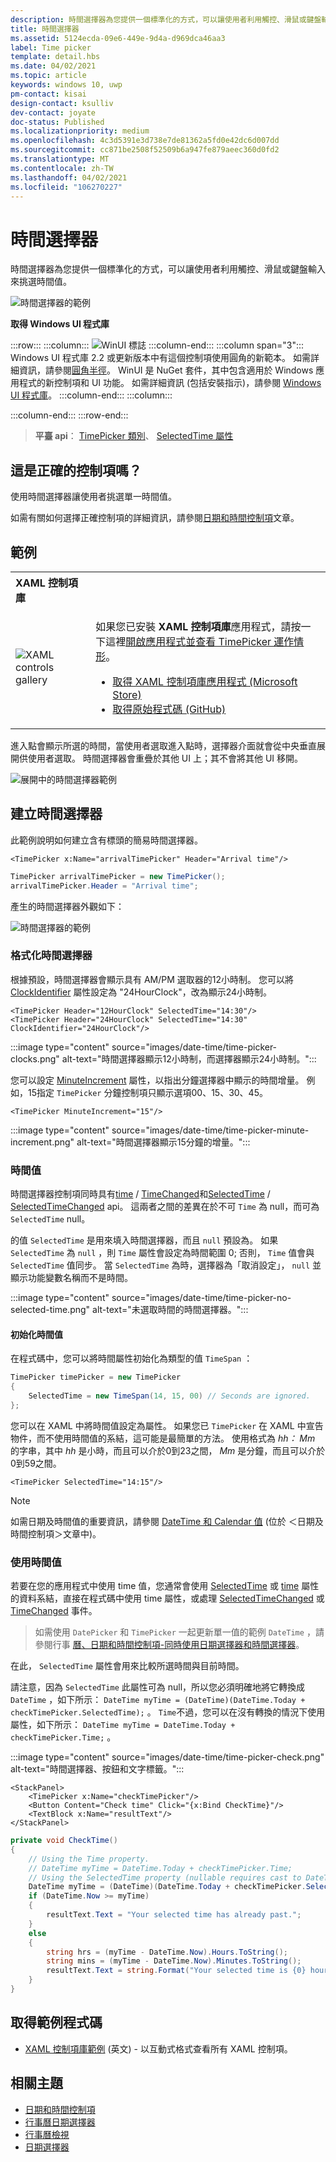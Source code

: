```yaml
---
description: 時間選擇器為您提供一個標準化的方式，可以讓使用者利用觸控、滑鼠或鍵盤輸入來挑選時間值。
title: 時間選擇器
ms.assetid: 5124ecda-09e6-449e-9d4a-d969dca46aa3
label: Time picker
template: detail.hbs
ms.date: 04/02/2021
ms.topic: article
keywords: windows 10, uwp
pm-contact: kisai
design-contact: ksulliv
dev-contact: joyate
doc-status: Published
ms.localizationpriority: medium
ms.openlocfilehash: 4c3d5391e3d738e7de81362a5fd0e42dc6d007dd
ms.sourcegitcommit: cc871be2508f52509b6a947fe879aeec360d0fd2
ms.translationtype: MT
ms.contentlocale: zh-TW
ms.lasthandoff: 04/02/2021
ms.locfileid: "106270227"
---
```

# <a name="time-picker"></a>時間選擇器
 
時間選擇器為您提供一個標準化的方式，可以讓使用者利用觸控、滑鼠或鍵盤輸入來挑選時間值。

![時間選擇器的範例](images/time-picker-closed.png)

**取得 Windows UI 程式庫**

:::row:::
   :::column:::
      ![WinUI 標誌](images/winui-logo-64x64.png)
   :::column-end:::
   :::column span="3":::
       Windows UI 程式庫 2.2 或更新版本中有這個控制項使用圓角的新範本。 如需詳細資訊，請參閱[圓角半徑](../style/rounded-corner.md)。 WinUI 是 NuGet 套件，其中包含適用於 Windows 應用程式的新控制項和 UI 功能。 如需詳細資訊 (包括安裝指示)，請參閱 [Windows UI 程式庫](/uwp/toolkits/winui/)。
   :::column-end:::
   :::column:::

   :::column-end:::
:::row-end:::

> **平臺 api**： [TimePicker 類別](/uwp/api/Windows.UI.Xaml.Controls.TimePicker)、 [SelectedTime 屬性](/uwp/api/windows.ui.xaml.controls.timepicker.selectedtime)


## <a name="is-this-the-right-control"></a>這是正確的控制項嗎？
使用時間選擇器讓使用者挑選單一時間值。

如需有關如何選擇正確控制項的詳細資訊，請參閱[日期和時間控制項](date-and-time.md)文章。

## <a name="examples"></a>範例

<table>
<th align="left">XAML 控制項庫<th>
<tr>
<td><img src="images/xaml-controls-gallery-app-icon-sm.png" alt="XAML controls gallery"></img></td>
<td>
    <p>如果您已安裝 <strong style="font-weight: semi-bold">XAML 控制項庫</strong>應用程式，請按一下這裡<a href="xamlcontrolsgallery:/item/TimePicker">開啟應用程式並查看 TimePicker 運作情形</a>。</p>
    <ul>
    <li><a href="https://www.microsoft.com/store/productId/9MSVH128X2ZT">取得 XAML 控制項庫應用程式 (Microsoft Store)</a></li>
    <li><a href="https://github.com/Microsoft/Xaml-Controls-Gallery">取得原始程式碼 (GitHub)</a></li>
    </ul>
</td>
</tr>
</table>

進入點會顯示所選的時間，當使用者選取進入點時，選擇器介面就會從中央垂直展開供使用者選取。 時間選擇器會重疊於其他 UI 上；其不會將其他 UI 移開。

![展開中的時間選擇器範例](images/controls_timepicker_expand.png)

## <a name="create-a-time-picker"></a>建立時間選擇器

此範例說明如何建立含有標頭的簡易時間選擇器。

```xaml
<TimePicker x:Name="arrivalTimePicker" Header="Arrival time"/>
```

```csharp
TimePicker arrivalTimePicker = new TimePicker();
arrivalTimePicker.Header = "Arrival time";
```

產生的時間選擇器外觀如下：

![時間選擇器的範例](images/time-picker-closed.png)

### <a name="formatting-the-time-picker"></a>格式化時間選擇器

根據預設，時間選擇器會顯示具有 AM/PM 選取器的12小時制。 您可以將 [ClockIdentifier](/uwp/api/windows.ui.xaml.controls.timepicker.clockidentifier) 屬性設定為 "24HourClock"，改為顯示24小時制。

```xaml
<TimePicker Header="12HourClock" SelectedTime="14:30"/>
<TimePicker Header="24HourClock" SelectedTime="14:30" ClockIdentifier="24HourClock"/>
```

:::image type="content" source="images/date-time/time-picker-clocks.png" alt-text="時間選擇器顯示12小時制，而選擇器顯示24小時制。":::

您可以設定 [MinuteIncrement](/uwp/api/windows.ui.xaml.controls.timepicker.minuteincrement) 屬性，以指出分鐘選擇器中顯示的時間增量。 例如，15指定 `TimePicker` 分鐘控制項只顯示選項00、15、30、45。

```xaml
<TimePicker MinuteIncrement="15"/>
```

:::image type="content" source="images/date-time/time-picker-minute-increment.png" alt-text="時間選擇器顯示15分鐘的增量。":::

### <a name="time-values"></a>時間值

時間選擇器控制項同時具有[time](/uwp/api/windows.ui.xaml.controls.timepicker.time) / [TimeChanged](/uwp/api/windows.ui.xaml.controls.timepicker.timechanged)和[SelectedTime](/uwp/api/windows.ui.xaml.controls.timepicker.selectedtime) / [SelectedTimeChanged](/uwp/api/windows.ui.xaml.controls.timepicker.selectedtimechanged) api。 這兩者之間的差異在於不可 `Time` 為 null，而可為 `SelectedTime` null。

的值 `SelectedTime` 是用來填入時間選擇器，而且 `null` 預設為。 如果 `SelectedTime` 為 `null` ，則 `Time` 屬性會設定為時間[](/dotnet/api/system.timespan?view=dotnet-uwp-10.0&preserve-view=true)範圍 0; 否則， `Time` 值會與 `SelectedTime` 值同步。 當 `SelectedTime` 為時，選擇器為「取消設定」， `null` 並顯示功能變數名稱而不是時間。

:::image type="content" source="images/date-time/time-picker-no-selected-time.png" alt-text="未選取時間的時間選擇器。":::

#### <a name="initializing-a-time-value"></a>初始化時間值

在程式碼中，您可以將時間屬性初始化為類型的值 `TimeSpan` ：

```csharp
TimePicker timePicker = new TimePicker
{
    SelectedTime = new TimeSpan(14, 15, 00) // Seconds are ignored.
};
```

您可以在 XAML 中將時間值設定為屬性。 如果您已 `TimePicker` 在 XAML 中宣告物件，而不使用時間值的系結，這可能是最簡單的方法。 使用格式為 *hh： Mm* 的字串，其中 *hh* 是小時，而且可以介於0到23之間， *Mm* 是分鐘，而且可以介於0到59之間。

```xaml
<TimePicker SelectedTime="14:15"/>
```

> [!NOTE]
> 如需日期及時間值的重要資訊，請參閱 [DateTime 和 Calendar 值](date-and-time.md#datetime-and-calendar-values) (位於  ＜日期及時間控制項＞文章中)。

### <a name="using-the-time-values"></a>使用時間值

若要在您的應用程式中使用 time 值，您通常會使用 [SelectedTime](/uwp/api/windows.ui.xaml.controls.timepicker.selectedtime) 或 [time](/uwp/api/windows.ui.xaml.controls.timepicker.time) 屬性的資料系結，直接在程式碼中使用 time 屬性，或處理 [SelectedTimeChanged](/uwp/api/windows.ui.xaml.controls.timepicker.selectedtimechanged) 或 [TimeChanged](/uwp/api/windows.ui.xaml.controls.timepicker.timechanged) 事件。

> 如需使用 `DatePicker` 和 `TimePicker` 一起更新單一值的範例 `DateTime` ，請參閱行事 [曆、日期和時間控制項-同時使用日期選擇器和時間選擇器](/windows/uwp/design/controls-and-patterns/date-and-time#use-a-date-picker-and-time-picker-together)。

在此， `SelectedTime` 屬性會用來比較所選時間與目前時間。

請注意，因為 `SelectedTime` 此屬性可為 null，所以您必須明確地將它轉換成 `DateTime` ，如下所示： `DateTime myTime = (DateTime)(DateTime.Today + checkTimePicker.SelectedTime);` 。 `Time`不過，您可以在沒有轉換的情況下使用屬性，如下所示： `DateTime myTime = DateTime.Today + checkTimePicker.Time;` 。

:::image type="content" source="images/date-time/time-picker-check.png" alt-text="時間選擇器、按鈕和文字標籤。":::

```xaml
<StackPanel>
    <TimePicker x:Name="checkTimePicker"/>
    <Button Content="Check time" Click="{x:Bind CheckTime}"/>
    <TextBlock x:Name="resultText"/>
</StackPanel>
```

```csharp
private void CheckTime()
{
    // Using the Time property.
    // DateTime myTime = DateTime.Today + checkTimePicker.Time;
    // Using the SelectedTime property (nullable requires cast to DateTime).
    DateTime myTime = (DateTime)(DateTime.Today + checkTimePicker.SelectedTime);
    if (DateTime.Now >= myTime)
    {
        resultText.Text = "Your selected time has already past.";
    }
    else
    {
        string hrs = (myTime - DateTime.Now).Hours.ToString();
        string mins = (myTime - DateTime.Now).Minutes.ToString();
        resultText.Text = string.Format("Your selected time is {0} hours, {1} minutes from now.", hrs, mins);
    }
}
```

## <a name="get-the-sample-code"></a>取得範例程式碼

- [XAML 控制項庫範例](https://github.com/Microsoft/Xaml-Controls-Gallery) (英文) - 以互動式格式查看所有 XAML 控制項。

## <a name="related-topics"></a>相關主題

- [日期和時間控制項](date-and-time.md)
- [行事曆日期選擇器](calendar-date-picker.md)
- [行事曆檢視](calendar-view.md)
- [日期選擇器](date-picker.md)
